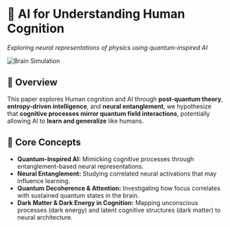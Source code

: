 # 🧠 AI for Understanding Human Cognition  
*Exploring neural representations of physics using quantum-inspired AI*  

![Brain Simulation](https://media2.giphy.com/media/v1.Y2lkPTc5MGI3NjExOW1jZWh5dDUyYnloZmdyeHNwZTFvajg4YW1wcmNqZmFkNzl0N2t1biZlcD12MV9pbnRlcm5hbF9naWZfYnlfaWQmY3Q9Zw/l41lJ8ywG1ncm9FXW/giphy.gif)  

## 🚀 Overview   
  
This paper explores Human cognition and AI through **post-quantum theory**, **entropy-driven intelligence**, and **neural entanglement**, we hypothesize that **cognitive processes mirror quantum field interactions**, potentially allowing AI to **learn and generalize** like humans.  

## 🔬 Core Concepts  
- **Quantum-Inspired AI:** Mimicking cognitive processes through entanglement-based neural representations.  
- **Neural Entanglement:** Studying correlated neural activations that may influence learning.  
- **Quantum Decoherence & Attention:** Investigating how focus correlates with sustained quantum states in the brain.  
- **Dark Matter & Dark Energy in Cognition:** Mapping unconscious processes (dark energy) and latent cognitive structures (dark matter) to neural architecture.  


